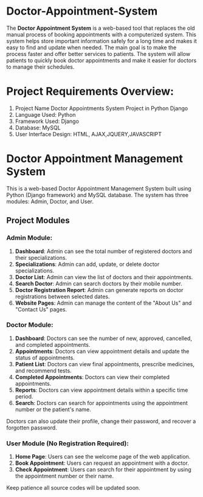 # Doctor-Appointment-System
The **Doctor Appointment System** is a web-based tool that replaces the old manual process of booking appointments with a computerized system. This system helps store important information safely for a long time and makes it easy to find and update when needed. The main goal is to make the process faster and offer better services to patients. The system will allow patients to quickly book doctor appointments and make it easier for doctors to manage their schedules.

# Project Requirements Overview:
1. Project Name	Doctor Appointments System Project in Python Django
2. Language Used:	Python
3. Framework Used:	Django
4. Database:	MySQL
5. User Interface Design:	HTML, AJAX,JQUERY,JAVASCRIPT


# Doctor Appointment Management System

This is a web-based Doctor Appointment Management System built using Python (Django framework) and MySQL database. The system has three modules: Admin, Doctor, and User.

## Project Modules

### Admin Module:
1. **Dashboard**: Admin can see the total number of registered doctors and their specializations.
2. **Specializations**: Admin can add, update, or delete doctor specializations.
3. **Doctor List**: Admin can view the list of doctors and their appointments.
4. **Search Doctor**: Admin can search doctors by their mobile number.
5. **Doctor Registration Report**: Admin can generate reports on doctor registrations between selected dates.
6. **Website Pages**: Admin can manage the content of the "About Us" and "Contact Us" pages.

### Doctor Module:
1. **Dashboard**: Doctors can see the number of new, approved, cancelled, and completed appointments.
2. **Appointments**: Doctors can view appointment details and update the status of appointments.
3. **Patient List**: Doctors can view final appointments, prescribe medicines, and recommend tests.
4. **Completed Appointments**: Doctors can view their completed appointments.
5. **Reports**: Doctors can view appointment details within a specific time period.
6. **Search**: Doctors can search for appointments using the appointment number or the patient's name.

Doctors can also update their profile, change their password, and recover a forgotten password.

### User Module (No Registration Required):
1. **Home Page**: Users can see the welcome page of the web application.
2. **Book Appointment**: Users can request an appointment with a doctor.
3. **Check Appointment**: Users can search for their appointment by using the appointment number or their name.

Keep patience all source codes will be updated soon.
